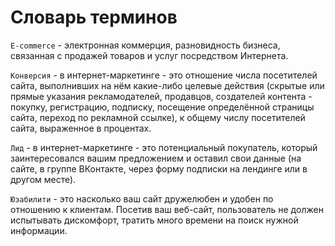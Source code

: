 # Словарь терминов
`E-commerce` - электронная коммерция, разновидность бизнеса, связанная с продажей товаров и услуг посредством Интернета.

`Конверсия` - в интернет-маркетинге - это отношение числа посетителей сайта, выполнивших на нём какие-либо целевые действия (скрытые или прямые указания рекламодателей, продавцов, создателей контента - покупку, регистрацию, подписку, посещение определённой страницы сайта, переход по рекламной ссылке), к общему числу посетителей сайта, выраженное в процентах.

`Лид` - в интернет-маркетинге - это потенциальный покупатель, который заинтересовался вашим предложением и оставил свои данные (на сайте, в группе ВКонтакте, через форму подписки на лендинге или в другом месте).

`Юзабилити` - это насколько ваш сайт дружелюбен и удобен по отношению к клиентам. Посетив ваш веб-сайт, пользователь не должен испытывать дискомфорт, тратить много времени на поиск нужной информации.
